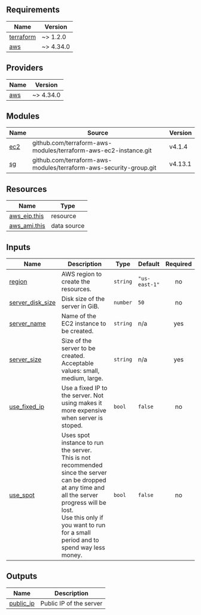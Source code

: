 <!-- BEGIN_TF_DOCS -->
## Requirements

| Name | Version |
|------|---------|
| <a name="requirement_terraform"></a> [terraform](#requirement\_terraform) | ~> 1.2.0 |
| <a name="requirement_aws"></a> [aws](#requirement\_aws) | ~> 4.34.0 |

## Providers

| Name | Version |
|------|---------|
| <a name="provider_aws"></a> [aws](#provider\_aws) | ~> 4.34.0 |

## Modules

| Name | Source | Version |
|------|--------|---------|
| <a name="module_ec2"></a> [ec2](#module\_ec2) | github.com/terraform-aws-modules/terraform-aws-ec2-instance.git | v4.1.4 |
| <a name="module_sg"></a> [sg](#module\_sg) | github.com/terraform-aws-modules/terraform-aws-security-group.git | v4.13.1 |

## Resources

| Name | Type |
|------|------|
| [aws_eip.this](https://registry.terraform.io/providers/hashicorp/aws/latest/docs/resources/eip) | resource |
| [aws_ami.this](https://registry.terraform.io/providers/hashicorp/aws/latest/docs/data-sources/ami) | data source |

## Inputs

| Name | Description | Type | Default | Required |
|------|-------------|------|---------|:--------:|
| <a name="input_region"></a> [region](#input\_region) | AWS region to create the resources. | `string` | `"us-east-1"` | no |
| <a name="input_server_disk_size"></a> [server\_disk\_size](#input\_server\_disk\_size) | Disk size of the server in GiB. | `number` | `50` | no |
| <a name="input_server_name"></a> [server\_name](#input\_server\_name) | Name of the EC2 instance to be created. | `string` | n/a | yes |
| <a name="input_server_size"></a> [server\_size](#input\_server\_size) | Size of the server to be created. Acceptable values: small, medium, large. | `string` | n/a | yes |
| <a name="input_use_fixed_ip"></a> [use\_fixed\_ip](#input\_use\_fixed\_ip) | Use a fixed IP to the server. Not using makes it more expensive when server is stoped. | `bool` | `false` | no |
| <a name="input_use_spot"></a> [use\_spot](#input\_use\_spot) | Uses spot instance to run the server.<br>    This is not recommended since the server can be dropped at any time and all the server progress will be lost.<br>    Use this only if you want to run for a small period and to spend way less money. | `bool` | `false` | no |

## Outputs

| Name | Description |
|------|-------------|
| <a name="output_public_ip"></a> [public\_ip](#output\_public\_ip) | Public IP of the server |
<!-- END_TF_DOCS -->